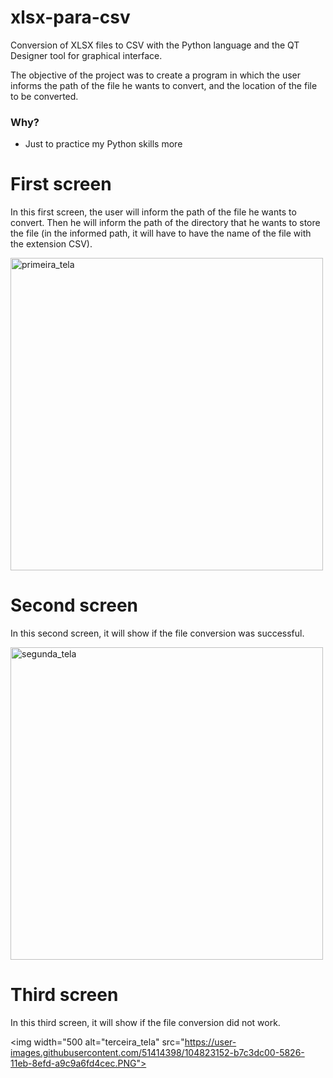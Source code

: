 # xlsx-para-csv
Conversion of XLSX files to CSV with the Python language and the QT Designer tool for graphical interface.

The objective of the project was to create a program in which the user informs the path of the file he wants to convert, and the location of the file to be converted.

### Why?

- Just to practice my Python skills more

# First screen

In this first screen, the user will inform the path of the file he wants to convert. Then he will inform the path of the directory that he wants to store the file (in the informed path, it will have to have the name of the file with the extension CSV).

<img width="500" alt="primeira_tela" src="https://user-images.githubusercontent.com/51414398/104823024-cc53a480-5825-11eb-8255-3736d3fa4246.PNG">

# Second screen

In this second screen, it will show if the file conversion was successful.

<img width="500" alt="segunda_tela" src="https://user-images.githubusercontent.com/51414398/104823096-497f1980-5826-11eb-9b91-590447acce72.PNG">


# Third screen


In this third screen, it will show if the file conversion did not work.

<img width="500 alt="terceira_tela" src="https://user-images.githubusercontent.com/51414398/104823152-b7c3dc00-5826-11eb-8efd-a9c9a6fd4cec.PNG">
